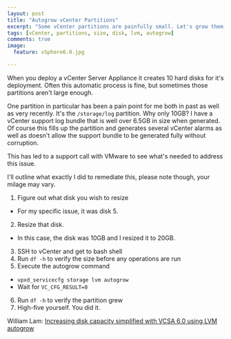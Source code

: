 ```yaml
---
layout: post
title: "Autogrow vCenter Partitions"
excerpt: "Some vCenter partitions are painfully small. Let's grow them!"
tags: [vCenter, partitions, size, disk, lvm, autogrow]
comments: true
image:
  feature: vSphere6.0.jpg

---
```



When you deploy a vCenter Server Appliance it creates 10 hard disks for it's deployment. Often this automatic process is fine, but sometimes those partitions aren't large enough.

One partition in particular has been a pain point for me both in past as well as very recently. It's the `/storage/log` partition. Why only 10GB? I have a vCenter support log bundle that is well over 6.5GB in size when generated. Of course this fills up the partition and generates several vCenter alarms as well as doesn't allow the support bundle to be generated fully without corruption.

This has led to a support call with VMware to see what's needed to address this issue.

I'll outline what exactly I did to remediate this, please note though, your milage may vary.

1. Figure out what disk you wish to resize
  * For my specific issue, it was disk 5.
2. Resize that disk.
  * In this case, the disk was 10GB and I resized it to 20GB.
3. SSH to vCenter and get to bash shell
4. Run `df -h` to verify the size before any operations are run
5. Execute the autogrow command
  * `vpxd_servicecfg storage lvm autogrow`
  * Wait for `VC_CFG_RESULT=0`
6. Run `df -h` to verify the partition grew
7. High-five yourself. You did it.

William Lam: [Increasing disk capacity simplified with VCSA 6.0 using LVM autogrow](http://www.virtuallyghetto.com/2015/02/increasing-disk-capacity-simplified-with-vcsa-6-0-using-lvm-autogrow.html)
